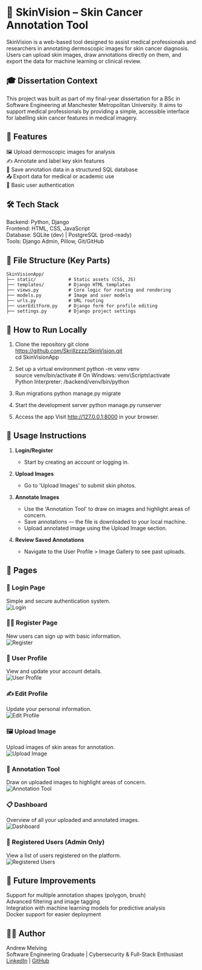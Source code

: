# 🧠 SkinVision – Skin Cancer Annotation Tool

SkinVision is a web-based tool designed to assist medical professionals and researchers in annotating dermoscopic images for skin cancer diagnosis. Users can upload skin images, draw annotations directly on them, and export the data for machine learning or clinical review.

## 🎓 Dissertation Context

This project was built as part of my final-year dissertation for a BSc in Software Engineering at Manchester Metropolitan University. It aims to support medical professionals by providing a simple, accessible interface for labelling skin cancer features in medical imagery.

## 🚀 Features

🖼️ Upload dermoscopic images for analysis  
✍️ Annotate and label key skin features  
💾 Save annotation data in a structured SQL database  
📤 Export data for medical or academic use  
🔐 Basic user authentication


## 🛠️ Tech Stack

Backend: Python, Django  
Frontend: HTML, CSS, JavaScript  
Database: SQLite (dev) | PostgreSQL (prod-ready)  
Tools: Django Admin, Pillow, Git/GitHub

## 📁 File Structure (Key Parts)
```text
SkinVisionApp/
├── static/            # Static assets (CSS, JS)
├── templates/         # Django HTML templates
├── views.py           # Core logic for routing and rendering
├── models.py          # Image and user models
├── urls.py            # URL routing
├── userEditForm.py    # Django form for profile editing
├── settings.py        # Django project settings
```


## 🧪 How to Run Locally

1. Clone the repository
git clone https://github.com/Skrillzzzz/SkinVision.git  
cd SkinVisionApp

2. Set up a virtual environment
python -m venv venv  
source venv/bin/activate  # On Windows: venv\Scripts\activate  
Python Interpreter: /backend/venv/bin/python

3. Run migrations
python manage.py migrate

4. Start the development server
python manage.py runserver

5. Access the app
Visit http://127.0.0.1:8000 in your browser.

## 🧪 Usage Instructions

1. **Login/Register**
   - Start by creating an account or logging in.

2. **Upload Images**
   - Go to 'Upload Images' to submit skin photos.

3. **Annotate Images**
   - Use the 'Annotation Tool' to draw on images and highlight areas of concern.
   - Save annotations — the file is downloaded to your local machine.
   - Upload annotated image using the Upload Image section.

4. **Review Saved Annotations**
   - Navigate to the User Profile > Image Gallery to see past uploads.

## 📸 Pages
### 🔐 Login Page
Simple and secure authentication system.  
![Login](Pages/Login.png)

### 🧑‍💼 Register Page
New users can sign up with basic information.  
![Register](Pages/Register.png)

### 👤 User Profile
View and update your account details.  
![User Profile](Pages/User%20Profile.png)

### ✍️ Edit Profile
Update your personal information.  
![Edit Profile](Pages/Edit%20Profile.png)

### 🖼️ Upload Image
Upload images of skin areas for annotation.  
![Upload Image](Pages/UploadImage.png)

### 🧩 Annotation Tool
Draw on uploaded images to highlight areas of concern.  
![Annotation Tool](Pages/Annotation%20Tool.png)

### 📋 Dashboard
Overview of all your uploaded and annotated images.  
![Dashboard](Pages/Dashboard.png)

### 👥 Registered Users (Admin Only)
View a list of users registered on the platform.  
![Registered Users](Pages/RegisteredUsers.png)

## 🧪 Future Improvements

Support for multiple annotation shapes (polygon, brush)  
Advanced filtering and image tagging  
Integration with machine learning models for predictive analysis  
Docker support for easier deployment

## 🙋‍♂️ Author

Andrew Melving  
Software Engineering Graduate | Cybersecurity & Full-Stack Enthusiast  
[LinkedIn](https://www.linkedin.com/in/andrew-melving-138483209/) | [GitHub](https://github.com/Skrillzzzz/)
